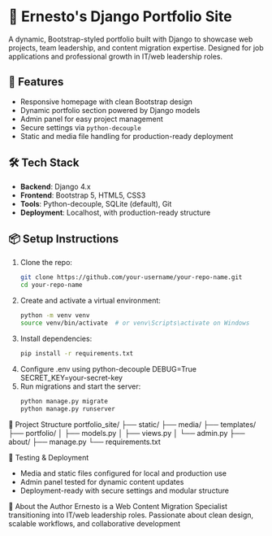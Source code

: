 # 🧰 Ernesto's Django Portfolio Site

A dynamic, Bootstrap-styled portfolio built with Django to showcase web projects, team leadership, and content migration expertise. Designed for job applications and professional growth in IT/web leadership roles.

## 🚀 Features

- Responsive homepage with clean Bootstrap design
- Dynamic portfolio section powered by Django models
- Admin panel for easy project management
- Secure settings via `python-decouple`
- Static and media file handling for production-ready deployment

## 🛠️ Tech Stack

- **Backend**: Django 4.x
- **Frontend**: Bootstrap 5, HTML5, CSS3
- **Tools**: Python-decouple, SQLite (default), Git
- **Deployment**: Localhost, with production-ready structure

## 📦 Setup Instructions

1. Clone the repo:
   ```bash
   git clone https://github.com/your-username/your-repo-name.git
   cd your-repo-name
2. Create and activate a virtual environment:
   ```bash
   python -m venv venv
   source venv/bin/activate  # or venv\Scripts\activate on Windows
3. Install dependencies:
   ```bash
   pip install -r requirements.txt
4. Configure .env using python-decouple
   DEBUG=True
   SECRET_KEY=your-secret-key
5. Run migrations and start the server:
   ```bash
   python manage.py migrate
   python manage.py runserver

📁 Project Structure
portfolio_site/
├── static/
├── media/
├── templates/
├── portfolio/
│   ├── models.py
│   ├── views.py
│   └── admin.py
├── about/
├── manage.py
└── requirements.txt

🧪 Testing & Deployment
- Media and static files configured for local and production use
- Admin panel tested for dynamic content updates
- Deployment-ready with secure settings and modular structure

🙋 About the Author
Ernesto is a Web Content Migration Specialist transitioning into IT/web leadership roles. Passionate about clean design, scalable workflows, and collaborative development






   
